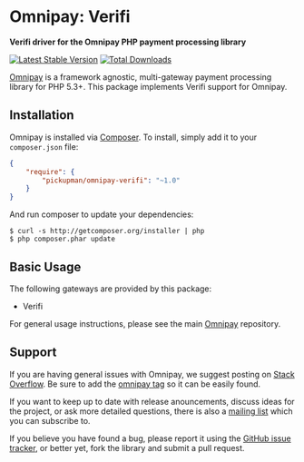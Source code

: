 # Omnipay: Verifi

**Verifi driver for the Omnipay PHP payment processing library**

[![Latest Stable Version](https://poser.pugx.org/pickupman/omnipay-verifi/version.png)](https://packagist.org/packages/pickupman/omnipay-verifi)
[![Total Downloads](https://poser.pugx.org/pickupman/omnipay-verifi/d/total.png)](https://packagist.org/packages/pickupman/omnipay-verifi)

[Omnipay](https://github.com/thephpleague/omnipay) is a framework agnostic, multi-gateway payment
processing library for PHP 5.3+. This package implements Verifi support for Omnipay.

## Installation

Omnipay is installed via [Composer](http://getcomposer.org/). To install, simply add it
to your `composer.json` file:

```json
{
    "require": {
        "pickupman/omnipay-verifi": "~1.0"
    }
}
```

And run composer to update your dependencies:

    $ curl -s http://getcomposer.org/installer | php
    $ php composer.phar update

## Basic Usage

The following gateways are provided by this package:

* Verifi

For general usage instructions, please see the main [Omnipay](https://github.com/thephpleague/omnipay)
repository.

## Support

If you are having general issues with Omnipay, we suggest posting on
[Stack Overflow](http://stackoverflow.com/). Be sure to add the
[omnipay tag](http://stackoverflow.com/questions/tagged/omnipay) so it can be easily found.

If you want to keep up to date with release anouncements, discuss ideas for the project,
or ask more detailed questions, there is also a [mailing list](https://groups.google.com/forum/#!forum/omnipay) which
you can subscribe to.

If you believe you have found a bug, please report it using the [GitHub issue tracker](https://github.com/pickupman/omnipay-verifi/issues),
or better yet, fork the library and submit a pull request.